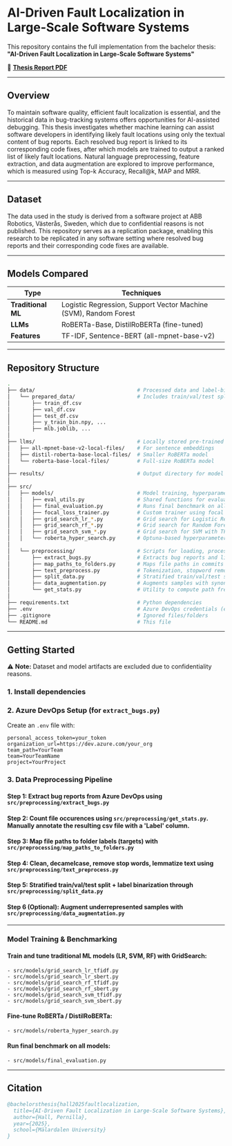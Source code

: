 
# AI-Driven Fault Localization in Large-Scale Software Systems

This repository contains the full implementation from the bachelor thesis:  
**"AI-Driven Fault Localization in Large-Scale Software Systems"**  

📄 **[Thesis Report PDF](./Thesis_Report.pdf)**

---

## Overview

To maintain software quality, efficient fault localization is essential, and the historical
data in bug-tracking systems offers opportunities for AI-assisted debugging. This thesis investigates whether
machine learning can assist software developers in identifying likely fault locations using only the textual
content of bug reports. Each resolved bug report is linked to its corresponding code fixes, after which models are 
trained to output a ranked list of likely fault locations. Natural language preprocessing, feature extraction, 
and data augmentation are explored to improve performance, which is measured using Top-k Accuracy, Recall@k, MAP
and MRR.

---

## Dataset
The data used in the study is derived from a software project at ABB Robotics, Västerås, Sweden, which due to confidential reasons is not published.
This repository serves as a replication package, enabling this research to be replicated in any software setting where resolved bug reports and their corresponding
code fixes are available.

---

## Models Compared

| Type              | Techniques                                          |
|-------------------|-----------------------------------------------------|
| **Traditional ML**| Logistic Regression, Support Vector Machine (SVM), Random Forest |
| **LLMs**          | RoBERTa-Base, DistilRoBERTa (fine-tuned)            |
| **Features**      | TF-IDF, Sentence-BERT (all-mpnet-base-v2)           |

---

## Repository Structure

```bash
.
├── data/                                 # Processed data and label-binarized splits for training/evaluation (excluded due to confidentiality)
│   └── prepared_data/                    # Includes train/val/test splits and label binarization artifacts
│       ├── train_df.csv
│       ├── val_df.csv
│       ├── test_df.csv
│       ├── y_train_bin.npy, ...
│       ├── mlb.joblib, ...
│
├── llms/                                 # Locally stored pre-trained transformer models
│   ├── all-mpnet-base-v2-local-files/    # For sentence embeddings
│   ├── distil-roberta-base-local-files/  # Smaller RoBERTa model
│   └── roberta-base-local-files/         # Full-size RoBERTa model
│
├── results/                              # Output directory for model checkpoints, logs, and evaluation results (excluded)
│
├── src/
│   ├── models/                           # Model training, hyperparameter tuning, and evaluation
│   │   ├── eval_utils.py                 # Shared functions for evaluation metrics 
│   │   ├── final_evaluation.py           # Runs final benchmark on all saved models
│   │   ├── focal_loss_trainer.py         # Custom trainer using focal loss for LLM fine-tuning
│   │   ├── grid_search_lr_*.py           # Grid search for Logistic Regression with TF-IDF or SBERT features
│   │   ├── grid_search_rf_*.py           # Grid search for Random Forest with TF-IDF or SBERT
│   │   ├── grid_search_svm_*.py          # Grid search for SVM with TF-IDF or SBERT
│   │   └── roberta_hyper_search.py       # Optuna-based hyperparameter tuning for RoBERTa models
│   
│   └── preprocessing/                    # Scripts for loading, processing, and splitting bug data
│       ├── extract_bugs.py               # Extracts bug reports and linked commits from Azure DevOps
│       ├── map_paths_to_folders.py       # Maps file paths in commits to subfolder/component labels
│       ├── text_preprocess.py            # Tokenization, stopword removal, decamelcasing, lemmatization
│       ├── split_data.py                 # Stratified train/val/test split
│       ├── data_augmentation.py          # Augments samples with synonym/random swap techniques
│       └── get_stats.py                  # Utility to compute path frequencies
│
├── requirements.txt                      # Python dependencies 
├── .env                                  # Azure DevOps credentials (excluded)
├── .gitignore                            # Ignored files/folders
└── README.md                             # This file
```

---

## Getting Started

⚠️ **Note:** Dataset and model artifacts are excluded due to confidentiality reasons.

### 1. Install dependencies

### 2. Azure DevOps Setup (for `extract_bugs.py`)

Create an `.env` file with:

```env
personal_access_token=your_token
organization_url=https://dev.azure.com/your_org
team_path=YourTeam
team=YourTeamName
project=YourProject
```

### 3. Data Preprocessing Pipeline

#### Step 1: Extract bug reports from Azure DevOps using ```src/preprocessing/extract_bugs.py```

#### Step 2: Count file occurences using ```src/preprocessing/get_stats.py```. Manually annotate the resulting csv file with a 'Label' column.
  
#### Step 3: Map file paths to folder labels (targets) with ```src/preprocessing/map_paths_to_folders.py```

#### Step 4: Clean, decamelcase, remove stop words, lemmatize text using ```src/preprocessing/text_preprocess.py```

#### Step 5: Stratified train/val/test split + label binarization through ```src/preprocessing/split_data.py```

#### Step 6 (Optional): Augment underrepresented samples with ```src/preprocessing/data_augmentation.py```

---

### Model Training & Benchmarking

#### Train and tune traditional ML models (LR, SVM, RF) with GridSearch:
```
- src/models/grid_search_lr_tfidf.py
- src/models/grid_search_lr_sbert.py
- src/models/grid_search_rf_tfidf.py
- src/models/grid_search_rf_sbert.py
- src/models/grid_search_svm_tfidf.py
- src/models/grid_search_svm_sbert.py
```

#### Fine-tune RoBERTa / DistilRoBERTa:
```
- src/models/roberta_hyper_search.py
```

#### Run final benchmark on all models:
```
- src/models/final_evaluation.py
```

---

## Citation

```bibtex
@bachelorsthesis{hall2025faultlocalization,
  title={AI-Driven Fault Localization in Large-Scale Software Systems},
  author={Hall, Pernilla},
  year={2025},
  school={Mälardalen University}
}
```
